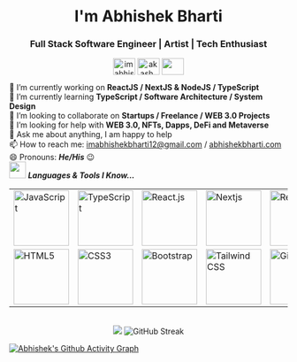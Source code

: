 <!--
**abhishekbhartiind/abhishekbhartiind** is a ✨ _special_ ✨ repository because its `README.md` (this file) appears on your GitHub profile.
Here are some ideas to get you started: ✔ 
-->
<h1 align="center">I'm Abhishek Bharti</h1>
<h3 align="center">Full Stack Software Engineer | Artist | Tech Enthusiast</h3>
<p align="center">
<a href="https://www.linkedin.com/in/imabhishekbharti/" target="blank"><img align="center" src="https://cdn.jsdelivr.net/npm/simple-icons@3.0.1/icons/linkedin.svg" alt="imabhishekbharti" height="30" width="40" /></a>
<a href="https://www.instagram.com/abhishekbharti/" target="blank"><img align="center" src="https://cdn.jsdelivr.net/npm/simple-icons@3.0.1/icons/instagram.svg" alt="akash_chowrasia" height="30" width="40" /></a>
<a href = "mailto: imabhishekbharti12@gmail.com"><img align="center" src="https://simpleicons.org/icons/gmail.svg" height="30" width="40" /></a>
</p>
</p>

🔭 I’m currently working on **ReactJS / NextJS & NodeJS / TypeScript**<br>
🌱 I’m currently learning **TypeScript / Software Architecture / System Design**<br>
👯 I’m looking to collaborate on **Startups / Freelance / WEB 3.0 Projects**<br>
🤔 I’m looking for help with **WEB 3.0, NFTs, Dapps, DeFi and Metaverse**<br>
💬 Ask me about anything, I am happy to help<br>
📫 How to reach me: imabhishekbharti12@gmail.com / <a href = "https://abhishekbharti.com" target="_blank">abhishekbharti.com</a>
<br>
😄 Pronouns: ***He/His*** 😉
<br>
<img src="https://media.giphy.com/media/ObNTw8Uzwy6KQ/giphy.gif" width="30" height="30">&nbsp;***Languages & Tools I Know...***
<br>
<table>
    <tr>
    <td>
    <img src="https://img.icons8.com/nolan/2x/javascript.png" title="JavaScript" width="100" alt="JavaScript">
    </td>
    <td>
    <img src="https://img.icons8.com/color/2x/typescript.png" title="TypeScript" width="100" alt="TypeScript">
    </td>
    <td>
    <img src="https://www.vectorlogo.zone/logos/reactjs/reactjs-icon.svg" title="React" width="100" alt="React.js">
    </td>
    <td>
    <img src="https://upload.wikimedia.org/wikipedia/commons/thumb/8/8e/Nextjs-logo.svg/800px-Nextjs-logo.svg.png" title="Nextjs" width="100" alt="Nextjs">
    </td>
    <td>
    <img src="https://www.theconsolelogs.com/react/redux.svg" title="Redux" width="100" alt="Redux">
    </td>
    <td>
    <img src="https://img.icons8.com/color/2x/nodejs.png" title="Node.js" width="100" alt="node.js">
    </td>
    <td>
    <img src="https://cdn.iconscout.com/icon/free/png-128/mongodb-4-1175139.png" title="MongoDB" width="100" alt="MongoDB">
    </td>
    </tr>
    <tr>
    <td>
    <img src="https://img.icons8.com/color/2x/html-5.png" title="HTML5" width="100" alt="HTML5"></td>
    <td>
    <img src="https://img.icons8.com/color/2x/css3.png" title="CSS3" width="100" alt="CSS3">
    </td>
    <td>
    <img src="https://img.icons8.com/color/2x/bootstrap.png" title="Bootstrap" width="100" alt="Bootstrap">
    </td>
    <td>
    <img src="https://image.pngaaa.com/388/3920388-middle.png" title="Tailwind CSS" width="100" alt="Tailwind CSS">
    </td>
    <td>
    <img src="https://img.icons8.com/nolan/2x/github.png" title="Git" width="100" alt="Git">
    </td>
    <td>
    <img src="https://www.vectorlogo.zone/logos/git-scm/git-scm-icon.svg" title="GitLab" width="100" alt="GitLab">
    </td>
    <td>
    <img src="https://w7.pngwing.com/pngs/1006/374/png-transparent-web-development-node-js-socket-io-javascript-network-socket-modernization-miscellaneous-logo-web-application-thumbnail.png" title="Express" width="100" alt="Express"></td>
    </tr>
</table>

<br>

<div align="center">
    <img src="https://github-readme-stats.vercel.app/api?username=abhishekbhartiind&count_private=true&show_icons=true&theme=outrun&border_radius=20&include_all_commits=true" />
   <img src="http://github-readme-streak-stats.herokuapp.com?user=abhishekbhartiind&background=030D6B&hide_border=true&stroke=C7CCFF&ring=FB750B&fire=FB750B&currStreakNum=25FB88&sideNums=FB750B&currStreakLabel=25FB88&sideLabels=25FB88&dates=C7CCFF&date_format=j%20M%5B%20Y%5D""https://git.io/streak-stats" alt="GitHub Streak">
</div>

[![Abhishek's Github Activity Graph](https://github-readme-activity-graph.cyclic.app/graph?username=abhishekbhartiind&custom_title=Abhishek's%20GitHub%20Activity%20Graph&bg_color=000000&color=0079fa&line=2100fa&point=0079fa&area=true&hide_border=true)](https://github.com/ashutosh00710/github-readme-activity-graph)
